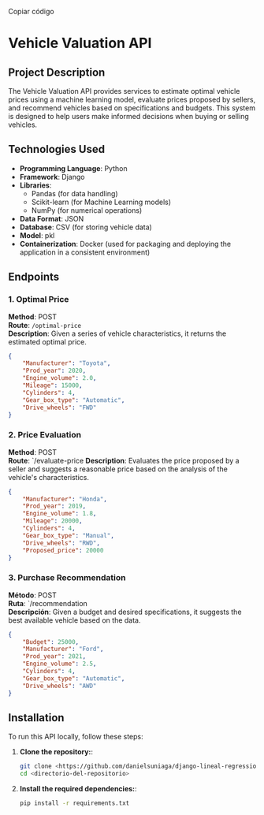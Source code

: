 Copiar código
# Vehicle Valuation API

## Project Description

The Vehicle Valuation API provides services to estimate optimal vehicle prices using a machine learning model, evaluate prices proposed by sellers, and recommend vehicles based on specifications and budgets. This system is designed to help users make informed decisions when buying or selling vehicles.

## Technologies Used

- **Programming Language**: Python
- **Framework**: Django
- **Libraries**:
  - Pandas (for data handling)
  - Scikit-learn (for Machine Learning models)
  - NumPy (for numerical operations)
- **Data Format**: JSON
- **Database**: CSV (for storing vehicle data)
- **Model**: pkl
- **Containerization**: Docker (used for packaging and deploying the application in a consistent environment)

## Endpoints

### 1. Optimal Price

**Method**: POST  
**Route**: `/optimal-price`  
**Description**: Given a series of vehicle characteristics, it returns the estimated optimal price.

```json
{
    "Manufacturer": "Toyota",
    "Prod_year": 2020,
    "Engine_volume": 2.0,
    "Mileage": 15000,
    "Cylinders": 4,
    "Gear_box_type": "Automatic",
    "Drive_wheels": "FWD"
}
```


### 2. Price Evaluation

**Method**: POST  
**Route**: `/evaluate-price 
**Description**: Evaluates the price proposed by a seller and suggests a reasonable price based on the analysis of the vehicle's characteristics.


```json
{
    "Manufacturer": "Honda",
    "Prod_year": 2019,
    "Engine_volume": 1.8,
    "Mileage": 20000,
    "Cylinders": 4,
    "Gear_box_type": "Manual",
    "Drive_wheels": "RWD",
    "Proposed_price": 20000
}
```

### 3. Purchase Recommendation

**Método**: POST  
**Ruta**: `/recommendation  
**Descripción**: Given a budget and desired specifications, it suggests the best available vehicle based on the data.

```json
{
    "Budget": 25000,
    "Manufacturer": "Ford",
    "Prod_year": 2021,
    "Engine_volume": 2.5,
    "Cylinders": 4,
    "Gear_box_type": "Automatic",
    "Drive_wheels": "AWD"
}

```

## Installation

To run this API locally, follow these steps:

1. **Clone the repository:**:

   ```bash
   git clone <https://github.com/danielsuniaga/django-lineal-regression/>
   cd <directorio-del-repositorio>

2. **Install the required dependencies:**:

   ```bash
   pip install -r requirements.txt